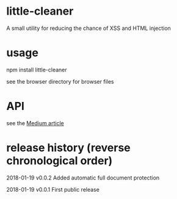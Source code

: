 # little-cleaner
A small utility for reducing the chance of XSS and HTML injection

# usage

npm install little-cleaner

see the browser directory for browser files

# API

see the [Medium article](https://medium.com/@anywhichway/a-little-cleaner-preventing-html-javascript-injection-fb10ae748b9e)

# release history (reverse chronological order)

2018-01-19 v0.0.2 Added automatic full document protection

2018-01-19 v0.0.1 First public release
